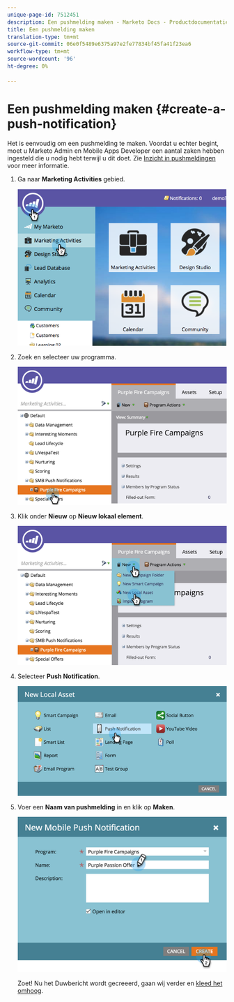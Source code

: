 ```yaml
---
unique-page-id: 7512451
description: Een pushmelding maken - Marketo Docs - Productdocumentatie
title: Een pushmelding maken
translation-type: tm+mt
source-git-commit: 06e0f5489e6375a97e2fe77834bf45fa41f23ea6
workflow-type: tm+mt
source-wordcount: '96'
ht-degree: 0%

---
```



# Een pushmelding maken {#create-a-push-notification}

Het is eenvoudig om een pushmelding te maken. Voordat u echter begint, moet u Marketo Admin en Mobile Apps Developer een aantal zaken hebben ingesteld die u nodig hebt terwijl u dit doet. Zie [Inzicht in pushmeldingen](/help/marketo/product-docs/mobile-marketing/push-notifications/understanding-push-notifications.md) voor meer informatie.

1. Ga naar **Marketing Activities** gebied.

   ![](assets/image2015-4-22-18-3a46-3a14.png)

1. Zoek en selecteer uw programma.

   ![](assets/image2015-4-23-13-3a31-3a43.png)

1. Klik onder **Nieuw** op **Nieuw lokaal element**.

   ![](assets/image2015-4-23-13-3a33-3a20.png)

1. Selecteer **Push Notification**.

   ![](assets/image2015-4-23-13-3a35-3a6.png)

1. Voer een **Naam van pushmelding** in en klik op **Maken**.

   ![](assets/image2015-4-23-13-3a36-3a56.png)

   Zoet! Nu het Duwbericht wordt gecreeerd, gaan wij verder en [kleed het omhoog](/help/marketo/product-docs/mobile-marketing/push-notifications/configure-mobile-push-notification.md).
